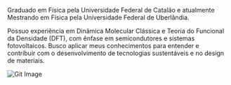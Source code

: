 Graduado em Física pela Universidade Federal de Catalão e atualmente Mestrando em Física pela Universidade Federal de Uberlândia.

Possuo experiência em Dinâmica Molecular Clássica e Teoria do Funcional da Densidade (DFT), com ênfase em semicondutores e sistemas fotovoltaicos. Busco aplicar meus conhecimentos para entender e contribuir com o desenvolvimento de tecnologias sustentáveis e no design de materiais.

![Git Image](Imagens/git_img.jpg)